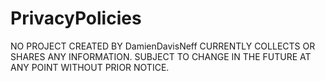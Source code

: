 # PrivacyPolicies

NO PROJECT CREATED BY DamienDavisNeff CURRENTLY COLLECTS OR SHARES ANY INFORMATION. SUBJECT TO CHANGE IN THE FUTURE AT ANY POINT WITHOUT PRIOR NOTICE.
